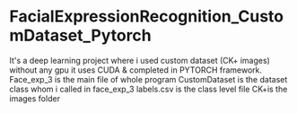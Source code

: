# FacialExpressionRecognition_CustomDataset_Pytorch








It's a deep learning project where i used custom dataset (CK+ images) without any gpu it uses CUDA & completed in PYTORCH framework.
Face_exp_3 is the main file of whole program 
CustomDataset is the dataset class whom i called in face_exp_3 
labels.csv is the class level file
CK+is the images folder 
